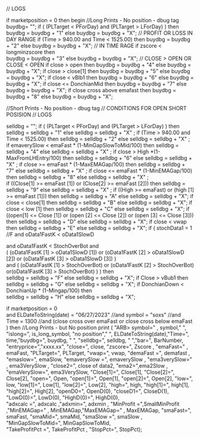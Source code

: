 // LOGS 


if marketposition = 0 then 
begin
//Long Prints - No position - dbug tag
buydbg= "";
if (
(PLTarget < PForDay) and (PLTarget > LForDay)
)  then 
buydbg = buydbg + "1" else buydbg = buydbg + "X"; // PROFIT OR LOSS IN DAY RANGE
if (Time > 940.00 and Time < 1525.00) then 
buydbg = buydbg + "2" else buydbg = buydbg + "X"; // IN TIME RAGE 
if zscore < longminzscore then  
buydbg = buydbg + "3" else buydbg = buydbg + "X"; // CLOSE > OPEN OR CLOSE < OPEN
if close > open then 
buydbg = buydbg + "4" else buydbg = buydbg + "X";
if close > close[1]   then 
buydbg = buydbg + "5" else buydbg = buydbg + "X";
if close < vBlb1 then
buydbg = buydbg + "6" else buydbg = buydbg + "X";
if close <= DonchianMid then
buydbg = buydbg + "7" else buydbg = buydbg + "X";
if close cross above emafast then
buydbg = buydbg + "8" else buydbg = buydbg + "X";

//Short Prints - No position - dbug tag
// CONDITIONS FOR OPEN SHORT POSISION 
// LOGS 

selldbg = "";
if (
(PLTarget < PForDay) and (PLTarget > LForDay)
)  then
selldbg = selldbg + "1" else selldbg = selldbg + "X" ;
if (Time > 940.00 and Time < 1525.00) then
selldbg = selldbg + "2" else selldbg = selldbg + "X" ;
if emaverySlow < emaFast * (1-MinGapSlowToMid/100) then
selldbg = selldbg + "4" else selldbg = selldbg + "X" ;
if close > High *(1-MaxFromLHEntry/100) then
selldbg = selldbg + "6" else selldbg = selldbg + "X" ;
if close >= emaFast * (1-MaxEMAGap/100) then
selldbg = selldbg + "7" else selldbg = selldbg + "X" ;
if close <= emaFast * (1-MinEMAGap/100) then
selldbg = selldbg + "8" else selldbg = selldbg + "X" ;  
if ((Close[1] >= emaFast [1]) or (Close[2] >= emaFast [2]))  then
selldbg = selldbg + "9" else selldbg = selldbg + "X" ; 
if ((High >= emaFast)  or (high [1] >= emaFast [1]))    then
selldbg = selldbg + "A" else selldbg = selldbg + "X";
if close < close[1] then
selldbg = selldbg + "B" else selldbg = selldbg + "X";
if close < low [1] then
selldbg = selldbg + "C" else selldbg = selldbg + "X";
if ((open[1] <= Close [1]) or (open [2] <= Close [2]) or (open [3] <= Close [3]))  then
selldbg = selldbg + "D" else selldbg = selldbg + "X";
if close < vwap  then
selldbg = selldbg + "E" else selldbg = selldbg + "X";
if 
(
stochData1 = 1 //F
and
oData1FastK < oData1SlowD 

and
oData1FastK < StochOverBot
and  
(
(oData1FastK [1] > oData1SlowD [1]) or (oData1FastK [2] > oData1SlowD [2]) or (oData1FastK [3] > oData1SlowD [3])
)  
and
(
(oData1FastK [1] > StochOverBot) or (oData1FastK [2] > StochOverBot) or(oData1FastK [3] > StochOverBot) 
)
)
then                                                                                                                                                                                                                                                                                                                  
selldbg = selldbg + "F" else selldbg = selldbg + "X";
if Close > vBub1     then                                                                                                                                                                                                                                                                                                               
selldbg = selldbg + "G" else selldbg = selldbg + "X";
if DonchianDown < DonchianUp * (1-Mingap/100)  then                                                                                                                                                                                                                                                                                                                 
selldbg = selldbg + "H" else selldbg = selldbg + "X";



if marketposition = 0  
and
ELDateToString(date) = "06/27/2023" //and symbol = "soxs" //and Time = 1300
//and (close cross over emaFast  or close cross below emaFast )
then
//Long Prints - but No position
print ( "ARB> symbol=" , symbol," ", "islong=", is_long_symbol,  "no position","  ", ELDateToString(date),"Time=", time,"buydbg=", buydbg, "  ", "selldbg=", selldbg,
 "     ","bar=", BarNumber,
"entryprice=","xxxx.xx", 
"close=", close, 
"zscore=", Zscore ,
"emaFast=" , emaFast,
"PLTarget=", PLTarget,
"vwap=", vwap,
"demaFast =", demafast , "emaslow=", emaSlow,
"emaverySlow =", emaverySlow , "ema3verySlow=" , ema3VerySlow , 
"close2=", close of data2, "ema2=",ema2Slow , "emaVerySlow=", ema3VerySlow, 
"Close[1]=", Close[1], "Close[2]=", Close[2],
"open=", Open, "open[1]=", Open[1], "open[2]=", Open[2],
"low=", low, "low[1]=", Low[1], "low[2]=", Low[2],
"high=", high, "high[1]=", high[1], "high[2]=", High[2],
"openD0=", OpenD(0), "closeD1=", CloseD(1),
"LowD(0)=", LowD(0), "HighD(0)=", HighD(0),  
"adxcalc =", adxcalc ,"adxmin=", adxmin , "MinProfit =",SmallMinProfit
 ,"MinEMAGap=" , MinEMAGap,"MaxEMAGap=" , MaxEMAGap,
 "smaFast=", smaFast, "smaMid=", smaMid, "smaSlow =", smaSlow ,
  "MinGapSlowToMid=", MinGapSlowToMid,  
"TakeProfitPct =", TakeProfitPct , "StopPct=", StopPct);

